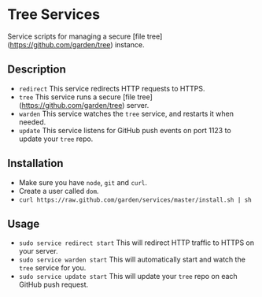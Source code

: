 # Tree Services

Service scripts for managing a secure [file tree] (https://github.com/garden/tree) instance.

## Description

- `redirect` This service redirects HTTP requests to HTTPS.
- `tree` This service runs a secure [file tree] (https://github.com/garden/tree) server.
- `warden` This service watches the `tree` service, and restarts it when needed.
- `update` This service listens for GitHub push events on port 1123 to update your `tree` repo.

## Installation

- Make sure you have `node`, `git` and `curl`.
- Create a user called `dom`.
- `curl https://raw.github.com/garden/services/master/install.sh | sh`

## Usage

- `sudo service redirect start` This will redirect HTTP traffic to HTTPS on your server.
- `sudo service warden start` This will automatically start and watch the `tree` service for you.
- `sudo service update start` This will update your `tree` repo on each GitHub push request.
